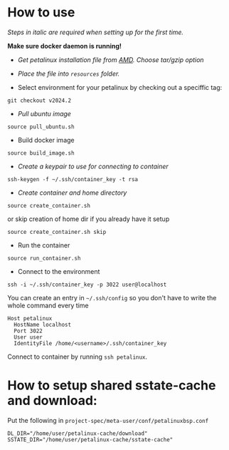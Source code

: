 How to use
==============================================

*Steps in italic are required when setting up for the first time.*

**Make sure docker daemon is running!**

- *Get petalinux installation file from [AMD](https://www.xilinx.com/support/download/index.html/content/xilinx/en/downloadNav/embedded-design-tools.html). Choose tar/gzip option*
- *Place the file into `resources` folder.*

- Select environment for your petalinux by checking out a speciffic tag:

`git checkout v2024.2`

- *Pull ubuntu image*

`source pull_ubuntu.sh`

- Build docker image

`source build_image.sh`

- *Create a keypair to use for connecting to container*

`ssh-keygen -f ~/.ssh/container_key -t rsa`

- *Create container and home directory*

`source create_container.sh`

or skip creation of home dir if you already have it setup

`source create_container.sh skip`

- Run the container

`source run_container.sh`

- Connect to the environment

`ssh -i ~/.ssh/container_key -p 3022 user@localhost`

You can create an entry in `~/.ssh/config` so you don't have to write the whole command every time

```
Host petalinux
  HostName localhost
  Port 3022
  User user
  IdentityFile /home/<username>/.ssh/container_key
```

Connect to container by running `ssh petalinux`.

How to setup shared sstate-cache and download:
==============================================

Put the following in `project-spec/meta-user/conf/petalinuxbsp.conf`
```
DL_DIR="/home/user/petalinux-cache/download"
SSTATE_DIR="/home/user/petalinux-cache/sstate-cache"
```
